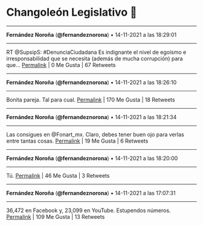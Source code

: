 # Changoleón Legislativo 🙈
*****
**Fernández Noroña** (**@fernandeznorona**) • 14-11-2021 a las 18:29:01
*****
RT @SupsipS: #DenunciaCiudadana
Es indignante el nivel de egoísmo e irresponsabilidad que se necesita (además de mucha corrupción) para que…
[Permalink](https://twitter.com/fernandeznorona/status/1460072314503004162) | 0 Me Gusta | 67 Retweets
*****
**Fernández Noroña** (**@fernandeznorona**) • 14-11-2021 a las 18:26:10
*****
Bonita pareja. Tal para cual.
[Permalink](https://twitter.com/fernandeznorona/status/1460071598849814530) | 170 Me Gusta | 18 Retweets
*****
**Fernández Noroña** (**@fernandeznorona**) • 14-11-2021 a las 18:21:34
*****
Las consigues en @Fonart_mx. Claro, debes tener buen ojo para verlas entre tantas cosas.
[Permalink](https://twitter.com/fernandeznorona/status/1460070440903196672) | 19 Me Gusta | 6 Retweets
*****
**Fernández Noroña** (**@fernandeznorona**) • 14-11-2021 a las 18:20:00
*****
Tú.
[Permalink](https://twitter.com/fernandeznorona/status/1460070047108325378) | 46 Me Gusta | 3 Retweets
*****
**Fernández Noroña** (**@fernandeznorona**) • 14-11-2021 a las 17:07:31
*****
36,472 en Facebook y, 23,099 en YouTube. Estupendos números.
[Permalink](https://twitter.com/fernandeznorona/status/1460051806365515781) | 109 Me Gusta | 13 Retweets